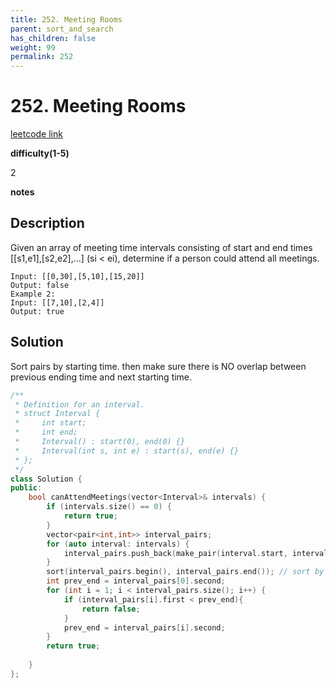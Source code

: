 ```yaml
---
title: 252. Meeting Rooms
parent: sort_and_search
has_children: false
weight: 99
permalink: 252
---
```

# 252. Meeting Rooms
[leetcode link](https://leetcode.com/problems/meeting-rooms/)

**difficulty(1-5)** 

2

**notes**   


## Description
Given an array of meeting time intervals consisting of start and end times [[s1,e1],[s2,e2],...] (si < ei), determine if a person could attend all meetings.
```Example 1:
Input: [[0,30],[5,10],[15,20]]
Output: false
Example 2:
Input: [[7,10],[2,4]]
Output: true
```
## Solution

Sort pairs by starting time.
then make sure there is NO overlap between previous ending time and next starting time.

```c++
/**
 * Definition for an interval.
 * struct Interval {
 *     int start;
 *     int end;
 *     Interval() : start(0), end(0) {}
 *     Interval(int s, int e) : start(s), end(e) {}
 * };
 */
class Solution {
public:
    bool canAttendMeetings(vector<Interval>& intervals) {
        if (intervals.size() == 0) {
            return true;
        }
        vector<pair<int,int>> interval_pairs;
        for (auto interval: intervals) {
            interval_pairs.push_back(make_pair(interval.start, interval.end));
        }
        sort(interval_pairs.begin(), interval_pairs.end()); // sort by start time
        int prev_end = interval_pairs[0].second;
        for (int i = 1; i < interval_pairs.size(); i++) {
            if (interval_pairs[i].first < prev_end){
                return false;
            }
            prev_end = interval_pairs[i].second;
        }
        return true;
        
    }
};
```